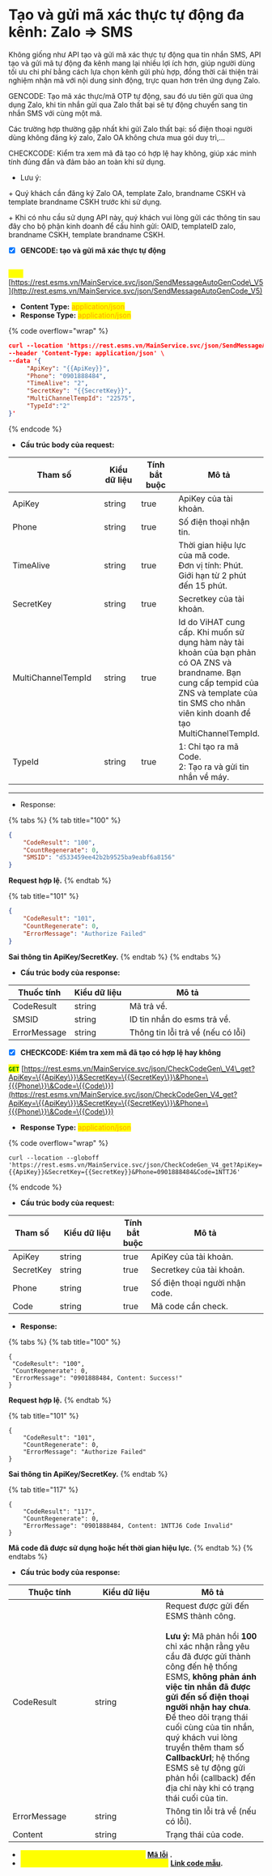 # Tạo và gửi mã xác thực tự động đa kênh: Zalo => SMS

Không giống như API tạo và gửi mã xác thực tự động qua tin nhắn SMS, API tạo và gửi mã tự động đa kênh mang lại nhiều lợi ích hơn, giúp người dùng tối ưu chi phí bằng cách lựa chọn kênh gửi phù hợp, đồng thời cải thiện trải nghiệm nhận mã với nội dung sinh động, trực quan hơn trên ứng dụng Zalo.

GENCODE: Tạo mã xác thực/mã OTP tự động, sau đó ưu tiên gửi qua ứng dụng Zalo, khi tin nhắn gửi qua Zalo thất bại sẽ tự động chuyển sang tin nhắn SMS với cùng một mã.

Các trường hợp thường gặp nhất khi gửi Zalo thất bại: số điện thoại người dùng không đăng ký zalo, Zalo OA không chưa mua gói duy trì,...

CHECKCODE: Kiểm tra xem mã đã tạo có hợp lệ hay không, giúp xác minh tính đúng đắn và đảm bảo an toàn khi sử dụng.

* Lưu ý:&#x20;

\+ Quý khách cần đăng ký Zalo OA, template Zalo, brandname CSKH và template brandname CSKH trước khi sử dụng.

\+ Khi có nhu cầu sử dụng API này, quý khách vui lòng gửi các thông tin sau đây cho bộ phận kinh doanh để cấu hình gửi: OAID, templateID zalo, brandname CSKH, template brandname CSKH.

* [x] **GENCODE: tạo và gửi mã xác thực tự động**

\
<mark style="color:yellow;">**`POST`**</mark> [https://rest.esms.vn/MainService.svc/json/SendMessageAutoGenCode\_V5](http://rest.esms.vn/MainService.svc/json/SendMessageAutoGenCode_V5)

* **Content Type:** <mark style="color:orange;">application/json</mark>
* **Response Type:** <mark style="color:orange;">application/json</mark>

{% code overflow="wrap" %}
```json
curl --location 'https://rest.esms.vn/MainService.svc/json/SendMessageAutoGenCode_V5' \
--header 'Content-Type: application/json' \
--data '{
     "ApiKey": "{{ApiKey}}",
     "Phone": "0901888484",
     "TimeAlive": "2",
     "SecretKey": "{{SecretKey}}",
     "MultiChannelTempId": "22575",
     "TypeId":"2"
}'
```
{% endcode %}

* **Cấu trúc body của request:**

<table><thead><tr><th width="207">Tham số</th><th width="124">Kiểu dữ liệu </th><th width="143" data-type="checkbox">Tính bắt buộc</th><th>Mô tả</th></tr></thead><tbody><tr><td>ApiKey</td><td>string</td><td>true</td><td>ApiKey của tài khoản.</td></tr><tr><td>Phone</td><td>string</td><td>true</td><td>Số điện thoại nhận tin.</td></tr><tr><td>TimeAlive</td><td>string</td><td>true</td><td>Thời gian hiệu lực của mã code. <br>Đơn vị tính: Phút. <br>Giới hạn từ 2 phút đến 15 phút.</td></tr><tr><td>SecretKey</td><td>string</td><td>true</td><td>Secretkey của tài khoản.</td></tr><tr><td>MultiChannelTempId</td><td>string</td><td>true</td><td>Id do ViHAT cung cấp. Khi muốn sử dụng hàm này tài khoản của bạn phản có OA ZNS và brandname. Bạn cung cấp tempid của ZNS và template của tin SMS cho nhân viên kinh doanh để tạo MultiChannelTempId.</td></tr><tr><td>TypeId</td><td>string</td><td>true</td><td>1: Chỉ tạo ra mã Code.<br>2: Tạo ra và gửi tin nhắn về máy.</td></tr></tbody></table>

***

* Response:&#x20;

{% tabs %}
{% tab title="100" %}
```json
{
    "CodeResult": "100",
    "CountRegenerate": 0,
    "SMSID": "d533459ee42b2b9525ba9eabf6a8156"
}
```

**Request hợp lệ.**
{% endtab %}

{% tab title="101" %}
```json
{
    "CodeResult": "101",
    "CountRegenerate": 0,
    "ErrorMessage": "Authorize Failed"
}
```

**Sai thông tin ApiKey/SecretKey.**
{% endtab %}
{% endtabs %}

* **Cấu trúc body của response:**

| Thuốc tính   | Kiểu dữ liệu  | Mô tả                             |
| ------------ | ------------- | --------------------------------- |
| CodeResult   | string        | Mã trả về.                        |
| SMSID        | string        | ID tin nhắn do esms trả về.       |
| ErrorMessage | string        | Thông tin lỗi trả về (nếu có lỗi) |

* [x] **CHECKCODE: Kiểm tra xem mã đã tạo có hợp lệ hay không**

<mark style="color:green;">**`GET`**</mark> [https://rest.esms.vn/MainService.svc/json/CheckCodeGen\_V4\_get?ApiKey=\{{ApiKey\}}\&SecretKey=\{{SecretKey\}}\&Phone=\{{{Phone\}}\&Code=\{{Code\}}](https://rest.esms.vn/MainService.svc/json/CheckCodeGen_V4_get?ApiKey=\{{ApiKey\}}\&SecretKey=\{{SecretKey\}}\&Phone=\{{{Phone\}}\&Code=\{{Code\}})

* **Response Type:** <mark style="color:orange;">application/json</mark>

{% code overflow="wrap" %}
```
curl --location --globoff 'https://rest.esms.vn/MainService.svc/json/CheckCodeGen_V4_get?ApiKey={{ApiKey}}&SecretKey={{SecretKey}}&Phone=0901888484&Code=1NTTJ6'
```
{% endcode %}

* **Cấu trúc body của request:**

<table><thead><tr><th>Tham số</th><th width="136">Kiểu dữ liệu</th><th data-type="checkbox">Tính bắt buộc</th><th width="270">Mô tả</th></tr></thead><tbody><tr><td>ApiKey</td><td>string</td><td>true</td><td>ApiKey của tài khoản.</td></tr><tr><td>SecretKey</td><td>string</td><td>true</td><td>Secretkey của tài khoản.</td></tr><tr><td>Phone</td><td>string</td><td>true</td><td>Số điện thoại người nhận code.</td></tr><tr><td>Code</td><td>string</td><td>true</td><td>Mã code cần check.</td></tr></tbody></table>

* **Response:**

{% tabs %}
{% tab title="100" %}
```
{
 "CodeResult": "100",
 "CountRegenerate": 0,
 "ErrorMessage": "0901888484, Content: Success!"
}
```

**Request hợp lệ.**
{% endtab %}

{% tab title="101" %}
```
{
    "CodeResult": "101",
    "CountRegenerate": 0,
    "ErrorMessage": "Authorize Failed"
}
```

**Sai thông tin ApiKey/SecretKey.**
{% endtab %}

{% tab title="117" %}
```
{
    "CodeResult": "117",
    "CountRegenerate": 0,
    "ErrorMessage": "0901888484, Content: 1NTTJ6 Code Invalid"
}
```

**Mã code đã được sử dụng hoặc hết thời gian hiệu lực.**
{% endtab %}
{% endtabs %}

* **Cấu trúc body của response:**

<table><thead><tr><th width="146.60003662109375">Thuộc tính</th><th width="124">Kiểu dữ liệu</th><th>Mô tả</th></tr></thead><tbody><tr><td>CodeResult</td><td>string</td><td>Request được gửi đến ESMS thành công.<br><br><strong>Lưu ý:</strong> Mã phản hồi <strong>100</strong> chỉ xác nhận rằng yêu cầu đã được gửi thành công đến hệ thống ESMS, <strong>không phản ánh việc tin nhắn đã được gửi đến số điện thoại người nhận hay chưa</strong>.<br>Để theo dõi trạng thái cuối cùng của tin nhắn, quý khách vui lòng truyền thêm tham số <strong>CallbackUrl</strong>; hệ thống ESMS sẽ tự động gửi phản hồi (callback) đến địa chỉ này khi có trạng thái cuối của tin.</td></tr><tr><td>ErrorMessage</td><td>string</td><td>Thông tin lỗi trả về (nếu có lỗi).</td></tr><tr><td>Content</td><td>string</td><td>Trạng thái của code.</td></tr></tbody></table>

* _<mark style="color:yellow;">**Thông tin chi tiết mã lỗi xem ở bảng:**</mark>_ [**Mã lỗi**](../bang-ma-loi.md) **.**
* _<mark style="color:yellow;">**Lấy code mẫu các ngôn ngữ trên Postman:**</mark>_ [**Link code mẫu**](https://samplefordevelopers.esms.vn/#3ccbb0ef-9dec-4574-96db-397674952f88)**.**
